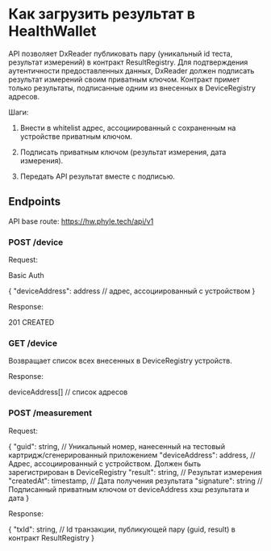# Как загрузить результат в HealthWallet

API позволяет DxReader публиковать пару (уникальный id теста, результат измерений) в контракт ResultRegistry. Для подтверждения аутентичности предоставленных данных, DxReader должен подписать результат измерений своим приватным ключом. Контракт примет только результаты, подписанные одним из внесенных в DeviceRegistry адресов.

Шаги:

1. Внести в whitelist адрес, ассоциированный с сохраненным на устройстве приватным ключом.

2. Подписать приватным ключом (результат измерения, дата измерения).

3. Передать API результат вместе с подписью.

## Endpoints

API base route: https://hw.phyle.tech/api/v1

### POST /device

Request:

Basic Auth

{
  "deviceAddress": address // адрес, ассоциированный с устройством
}

Response:

201 CREATED

### GET /device

Возвращает список всех внесенных в DeviceRegistry устройств.

Response:

deviceAddress[] // список адресов

### POST /measurement

Request:

{
  "guid": string, // Уникальный номер, нанесенный на тестовый картридж/сгенерированный приложением
  "deviceAddress": address, // Адрес, ассоциированный с устройством. Должен быть зарегистрирован в DeviceRegistry
  "result": string, // Результат измерения
  "createdAt": timestamp, // Дата получения результата
  "signature": string // Подписанный приватным ключом от deviceAddress хэш результата и дата 
}

Response:

{
  "txId": string, // Id транзакции, публикующей пару (guid, result) в контракт ResultRegistry
}

